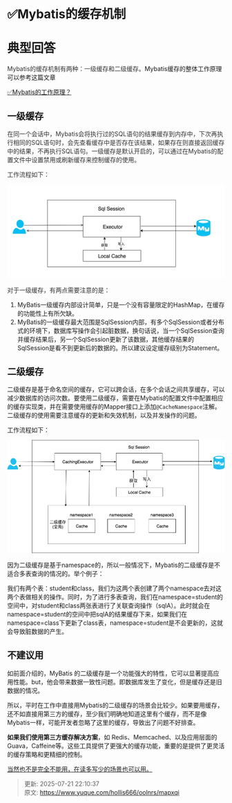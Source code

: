 # ✅Mybatis的缓存机制

# 典型回答
<font style="color:rgb(51, 51, 51);">Mybatis的缓存机制有两种：一级缓存和二级缓存。</font>Mybatis缓存的整体工作原理可以参考这篇文章



[✅Mybatis的工作原理？](https://www.yuque.com/hollis666/oolnrs/rf9y4p#ChWfe)

## 一级缓存
<font style="color:rgb(51, 51, 51);">在同一个会话中，Mybatis会将执行过的SQL语句的结果缓存到内存中，下次再执行相同的SQL语句时，会先查看缓存中是否存在该结果，如果存在则直接返回缓存中的结果，不再执行SQL语句。一级缓存是默认开启的，可以通过在Mybatis的配置文件中设置禁用或刷新缓存来控制缓存的使用。</font>

<font style="color:rgb(51, 51, 51);">工作流程如下：</font>

![1684769065876-bd895685-02d1-493b-acdc-4e9386200dbf.png](./img/TXf6yl4KuD8CFskN/1684769065876-bd895685-02d1-493b-acdc-4e9386200dbf-063842.png)

<font style="color:rgb(51, 51, 51);">对于一级缓存，有两点需要注意的是：</font>

1. MyBatis一级缓存内部设计简单，只是一个没有容量限定的HashMap，在缓存的功能性上有所欠缺。
2. MyBatis的一级缓存最大范围是SqlSession内部，有多个SqlSession或者分布式的环境下，数据库写操作会引起脏数据，换句话说，当一个SqlSession查询并缓存结果后，另一个SqlSession更新了该数据，其他缓存结果的SqlSession是看不到更新后的数据的。所以建议设定缓存级别为Statement。

## 二级缓存
二级缓存是基于命名空间的缓存，它可以跨会话，在多个会话之间共享缓存，可以减少数据库的访问次数。要使用二级缓存，需要在Mybatis的配置文件中配置相应的缓存实现类，并在需要使用缓存的Mapper接口上添加`@CacheNamespace`注解。二级缓存的使用需要注意缓存的更新和失效机制，以及并发操作的问题。

工作流程如下：

![1684769046065-3aaaa9c9-0d33-4093-9ec5-1094968c4b2c.png](./img/TXf6yl4KuD8CFskN/1684769046065-3aaaa9c9-0d33-4093-9ec5-1094968c4b2c-091534.png)

因为二级缓存是基于namespace的，所以一般情况下，Mybatis的二级缓存是不适合多表查询的情况的。举个例子：

我们有两个表：student和class，我们为这两个表创建了两个namespace去对这两个表做相关的操作。同时，为了进行多表查询，我们在namespace=student的空间中，对student和class两张表进行了关联查询操作（sqlA）。此时就会在namespace=student的空间中把sqlA的结果缓存下来，如果我们在namespace=class下更新了class表，namespace=student是不会更新的，这就会导致脏数据的产生。





## 不建议用


  
如前面介绍的，MyBatis 的二级缓存是一个功能强大的特性，它可以显著提高应用性能。but，他会带来数据一致性问题。即数据库发生了变化，但是缓存还是旧数据的情况。



所以，平时在工作中直接用Mybatis的二级缓存的场景会比较少。如果要用缓存，还不如直接用第三方的缓存，至少我们明确地知道这里有个缓存，而不是像Mybatis一样，可能开发者忽略了这里的缓存，导致出了问题不好排查。



**如果我们使用第三方缓存解决方案**，如 Redis、Memcached、以及应用层面的Guava，Caffeine等。这些工具提供了更强大的缓存功能，重要的是提供了更灵活的缓存策略和更精细的控制。



<u>当然也不是完全不能用，在读多写少的场景也可以用。</u>  






> 更新: 2025-07-21 22:10:37  
> 原文: <https://www.yuque.com/hollis666/oolnrs/mapxqi>